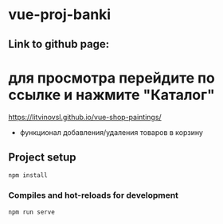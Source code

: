 # vue-proj-banki

## Link to github page:

# для просмотра перейдите по ссылке и нажмите  "Каталог"
https://litvinovsl.github.io/vue-shop-paintings/



+ функционал добавления/удаления товаров в корзину

## Project setup
```
npm install
```

### Compiles and hot-reloads for development
```
npm run serve

